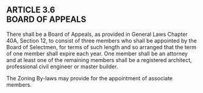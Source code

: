 ## ARTICLE 3.6<br/>BOARD OF APPEALS

There shall be a Board of Appeals, as provided in General Laws Chapter
40A, Section 12, to consist of three members who shall be appointed by
the Board of Selectmen, for terms of such length and so arranged that
the term of one member shall expire each year. One member shall be an
attorney and at least one of the remaining members shall be a registered
architect, professional civil engineer or master builder.

The Zoning By-laws may provide for the appointment of associate members.
